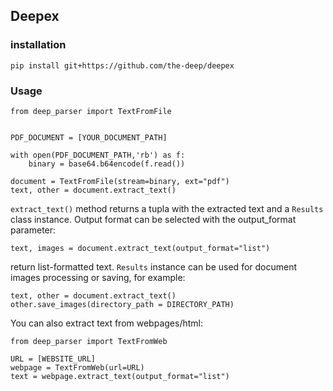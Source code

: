 ## Deepex

### installation

`pip install git+https://github.com/the-deep/deepex`

### Usage



```
from deep_parser import TextFromFile


PDF_DOCUMENT = [YOUR_DOCUMENT_PATH]

with open(PDF_DOCUMENT_PATH,'rb') as f:
    binary = base64.b64encode(f.read())

document = TextFromFile(stream=binary, ext="pdf")
text, other = document.extract_text() 
```

`extract_text()` method returns a tupla with the extracted text and a `Results` class instance.
Output format can be selected with the output_format parameter: 
```
text, images = document.extract_text(output_format="list")
```
return list-formatted text. `Results` instance can be used for document images processing or saving, for example:

```
text, other = document.extract_text()
other.save_images(directory_path = DIRECTORY_PATH)
```

You can also extract text from webpages/html:

```
from deep_parser import TextFromWeb

URL = [WEBSITE_URL]
webpage = TextFromWeb(url=URL)
text = webpage.extract_text(output_format="list")

```
